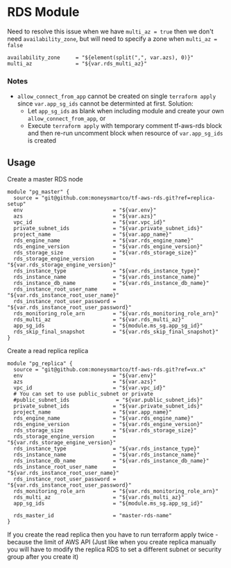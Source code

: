 # RDS Module

Need to resolve this issue when we have `multi_az = true` then we don't need `availability_zone`, but will need to specify a zone when `multi_az = false`

```
availability_zone     = "${element(split(",", var.azs), 0)}"
multi_az              = "${var.rds_multi_az}"
```

### Notes

- `allow_connect_from_app` cannot be created on single `terraform apply` since `var.app_sg_ids` cannot be determinted at first. 
  Solution:
  - Let `app_sg_ids` as blank when including module and create your own `allow_connect_from_app`, or
  - Execute `terraform apply` with temporary comment tf-aws-rds block and then re-run uncomment block when resource of `var.app_sg_ids` is created

## Usage

Create a master RDS node

```
module "pg_master" {
  source = "git@github.com:moneysmartco/tf-aws-rds.git?ref=replica-setup"
  env                             = "${var.env}"
  azs                             = "${var.azs}"
  vpc_id                          = "${var.vpc_id}"
  private_subnet_ids              = "${var.private_subnet_ids}"
  project_name                    = "${var.app_name}"
  rds_engine_name                 = "${var.rds_engine_name}"
  rds_engine_version              = "${var.rds_engine_version}"
  rds_storage_size                = "${var.rds_storage_size}"
  rds_storage_engine_version      = "${var.rds_storage_engine_version}"
  rds_instance_type               = "${var.rds_instance_type}"
  rds_instance_name               = "${var.rds_instance_name}"
  rds_instance_db_name            = "${var.rds_instance_db_name}"
  rds_instance_root_user_name     = "${var.rds_instance_root_user_name}"
  rds_instance_root_user_password = "${var.rds_instance_root_user_password}"
  rds_monitoring_role_arn         = "${var.rds_monitoring_role_arn}"
  rds_multi_az                    = "${var.rds_multi_az}"
  app_sg_ids                      = "${module.ms_sg.app_sg_id}"
  rds_skip_final_snapshot         = "${var.rds_skip_final_snapshot}"
}
```

Create a read replica replica

```
module "pg_replica" {
  source = "git@github.com:moneysmartco/tf-aws-rds.git?ref=vx.x"
  env                             = "${var.env}"
  azs                             = "${var.azs}"
  vpc_id                          = "${var.vpc_id}"
  # You can set to use public_subnet or private
  #public_subnet_ids               = "${var.public_subnet_ids}"
  private_subnet_ids              = "${var.private_subnet_ids}"
  project_name                    = "${var.app_name}"
  rds_engine_name                 = "${var.rds_engine_name}"
  rds_engine_version              = "${var.rds_engine_version}"
  rds_storage_size                = "${var.rds_storage_size}"
  rds_storage_engine_version      = "${var.rds_storage_engine_version}"
  rds_instance_type               = "${var.rds_instance_type}"
  rds_instance_name               = "${var.rds_instance_name}"
  rds_instance_db_name            = "${var.rds_instance_db_name}"
  rds_instance_root_user_name     = "${var.rds_instance_root_user_name}"
  rds_instance_root_user_password = "${var.rds_instance_root_user_password}"
  rds_monitoring_role_arn         = "${var.rds_monitoring_role_arn}"
  rds_multi_az                    = "${var.rds_multi_az}"
  app_sg_ids                      = "${module.ms_sg.app_sg_id}"

  rds_master_id                   = "master-rds-name"
}
```

If you create the read replica then you have to run terraform apply twice - because the limit of AWS API (Just like when you create replica manually you will have to modify the replica RDS to set a different subnet or security group after you create it)
